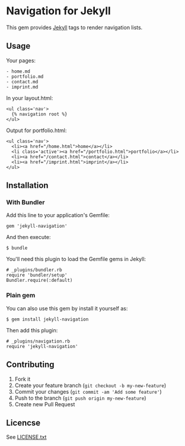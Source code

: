 # Navigation for Jekyll

This gem provides [Jekyll](http://github.com/mojombo/jekyll) tags to render navigation lists.

## Usage

Your pages:

    - home.md
    - portfolio.md
    - contact.md
    - imprint.md

In your layout.html:

    <ul class='nav'>
      {% navigation root %}
    </ul>

Output for portfolio.html:

    <ul class='nav'>
      <li><a href="/home.html">home</a></li>
      <li class='active'><a href="/portfolio.html">portfolio</a></li>
      <li><a href="/contact.html">contact</a></li>
      <li><a href="/imprint.html">imprint</a></li>
    </ul>

## Installation

### With Bundler

Add this line to your application's Gemfile:

    gem 'jekyll-navigation'

And then execute:

    $ bundle

You'll need this plugin to load the Gemfile gems in Jekyll:

    # _plugins/bundler.rb
    require 'bundler/setup'
    Bundler.require(:default)

### Plain gem

You can also use this gem by install it yourself as:

    $ gem install jekyll-navigation

Then add this plugin:

    # _plugins/navigation.rb
    require 'jekyll-navigation'

## Contributing

1. Fork it
2. Create your feature branch (`git checkout -b my-new-feature`)
3. Commit your changes (`git commit -am 'Add some feature'`)
4. Push to the branch (`git push origin my-new-feature`)
5. Create new Pull Request

## Licencse

See [LICENSE.txt](LICENSE.txt)
